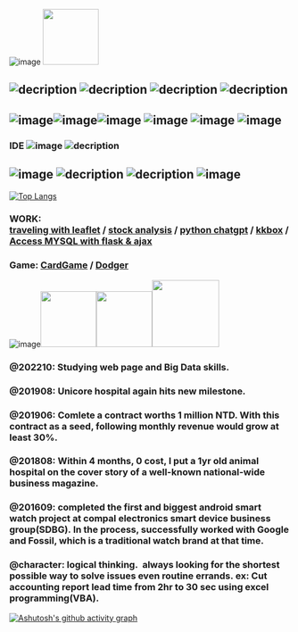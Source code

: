 ![image](https://user-images.githubusercontent.com/122704850/223017281-a30e2f91-bdff-4974-a726-5c0e0374ca71.png) <img src='https://nextdayanimations.com/wp-content/uploads/2022/02/typing.gif' height='100px'>
##  ![decription](https://img.shields.io/badge/Ubuntu-E95420?style=for-the-badge&logo=ubuntu&logoColor=white)  ![decription](https://img.shields.io/badge/Windows-0078D6?style=for-the-badge&logo=windows&logoColor=white) ![decription](https://img.shields.io/badge/BashScript-E95420?style=for-the-badge&logo=BashScript&logoColor=white) ![decription](https://img.shields.io/badge/BatchScript-0078D6?style=for-the-badge&logo=BatchScript&logoColor=white)<br>
##  ![image](https://user-images.githubusercontent.com/122704850/223285587-153710af-bc28-46a7-9ac5-5a4edd9484fc.png)![image](https://user-images.githubusercontent.com/122704850/226492016-c903557a-d344-43c7-b9ee-e2071caabd71.png)![image](https://user-images.githubusercontent.com/122704850/223188408-2a2b4828-f09a-4dd7-b019-be781da8b446.png) ![image](https://user-images.githubusercontent.com/122704850/223882988-73d0ce91-0e45-4899-9001-28a2998c5885.png) ![image](https://user-images.githubusercontent.com/122704850/223884386-569fbac5-52a4-4893-be02-1c8f8b20c5e7.png)  ![image](https://user-images.githubusercontent.com/122704850/223884756-3a7aad19-c523-4f31-b559-7012ad106617.png)<br>
### IDE ![image](https://user-images.githubusercontent.com/122704850/223885178-adb7e72f-2e5c-43b1-bd9e-4aff04f06b31.png) ![decription](https://img.shields.io/badge/VScode-007ACC?style=for-the-badge&logo=VScode&logoColor=white)<br>
## ![image](https://user-images.githubusercontent.com/122704850/223108165-c34ced33-283b-4ac3-a43c-9c583717abdd.png) ![decription](https://img.shields.io/badge/Hadoop-HDFS-007ACC?style=for-the-badge&logo=Hadoop-HDFS&logoColor=white) ![decription](https://img.shields.io/badge/Hadoop-Hive-007ACC?style=for-the-badge&logo=Hadoop-Hive&logoColor=white) ![image](https://user-images.githubusercontent.com/122704850/223110278-6fa4872d-4275-4b63-920b-c627fc456ac3.png)<br>
[![Top Langs](https://github-readme-stats.vercel.app/api/top-langs/?username=eddiemaximchen&layout=compact&theme=gruvbox)](https://github.com/eddiemaximchen/github-readme-stats)
### WORK: <br><a href='https://github.com/eddiemaximchen/leaflet-application.git'>traveling with leaflet</a> / <a href='https://github.com/eddiemaximchen/twse.git'>stock analysis</a> / <a href='https://github.com/eddiemaximchen/python_chatgpt_assistant.git'>python chatgpt</a> / <a href='https://github.com/eddiemaximchen/kkbox.git'>kkbox</a> / <a href="https://github.com/eddiemaximchen/Flask_ajax_MYSQL.git">Access MYSQL with flask & ajax</a><br>
### Game: <a href="https://github.com/eddiemaximchen/cardgame.git"> CardGame</a> / <a href="https://github.com/eddiemaximchen/Dodger.git">Dodger</a></br>
![image](https://user-images.githubusercontent.com/122704850/223017932-0cf03917-f335-41d4-a558-c1e68364cde1.png)<img src='https://media.tenor.com/GSska-Qr7CEAAAAi/weightlifting-athletes-muscular.gif' height='100px'><img src='https://media.tenor.com/QM-si3_EAyIAAAAC/listening-to-music-dancing.gif' height='100px'><img src='https://media.tenor.com/0oYEGQZUvB4AAAAC/watching-tv-kawaii.gif' height='120px'> 
### @202210: Studying web page and Big Data skills.<br>
###  @201908: Unicore hospital again hits new milestone.<br>
### @201906: <b>Comlete a contract worths 1 million NTD.</b> With this contract as a seed, <b>following monthly revenue would grow at least 30%.</b><br>
###  @201808: Within 4 months, 0 cost, I put a 1yr old animal hospital on the cover story of a well-known national-wide business magazine.<br>
###  @201609: <b>completed the first and biggest android smart watch project</b> at compal electronics smart device business group(SDBG). In the process, successfully worked with <b>Google and Fossil</b>, which is a traditional watch brand at that time. <br>
### @character: <b>logical thinking</b>.  always looking for the shortest possible way to solve issues even routine errands. <b>ex: Cut accounting report lead time from 2hr to 30 sec using excel programming(VBA).</b><br>
[![Ashutosh's github activity graph](https://github-readme-activity-graph.cyclic.app/graph?username=eddiemaximchen&bg_color=ffffff&color=000000&line=9e4c98&point=403d3d&area=true&hide_border=true)](https://github.com/ashutosh00710/github-readme-activity-graph)
